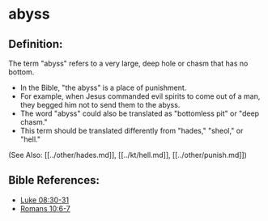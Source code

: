# abyss #

## Definition: ##

The term "abyss" refers to a very large, deep hole or chasm that has no bottom.

 * In the Bible, "the abyss" is a place of punishment.
 * For example, when Jesus commanded evil spirits to come out of a man, they begged him not to send them to the abyss.
 * The word "abyss" could also be translated as "bottomless pit" or "deep chasm."
 * This term should be translated differently from "hades," "sheol,"  or "hell."

(See Also: [[../other/hades.md]], [[../kt/hell.md]], [[../other/punish.md]])

## Bible References: ##

* [Luke 08:30-31](en/tn/luk/help/08/30)
* [Romans 10:6-7](en/tn/rom/help/10/06)
